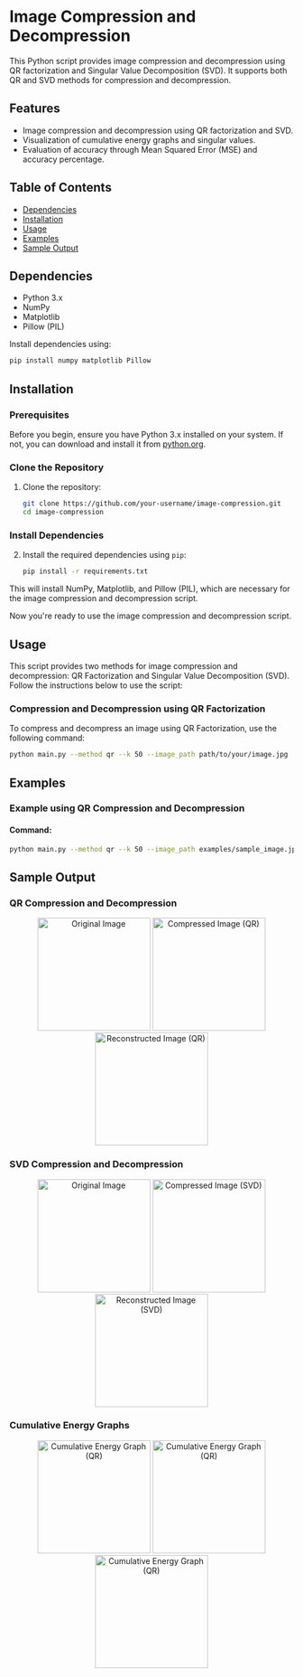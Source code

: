 # Image Compression and Decompression

This Python script provides image compression and decompression using QR factorization and Singular Value Decomposition (SVD). It supports both QR and SVD methods for compression and decompression.

## Features

- Image compression and decompression using QR factorization and SVD.
- Visualization of cumulative energy graphs and singular values.
- Evaluation of accuracy through Mean Squared Error (MSE) and accuracy percentage.

## Table of Contents

- [Dependencies](#dependencies)
- [Installation](#installation)
- [Usage](#usage)
- [Examples](#examples)
- [Sample Output](#sample-output)

## Dependencies

- Python 3.x
- NumPy
- Matplotlib
- Pillow (PIL)

Install dependencies using:

```bash
pip install numpy matplotlib Pillow
```

## Installation

### Prerequisites

Before you begin, ensure you have Python 3.x installed on your system. If not, you can download and install it from [python.org](https://www.python.org/downloads/).

### Clone the Repository

1. Clone the repository:

    ```bash
    git clone https://github.com/your-username/image-compression.git
    cd image-compression
    ```

### Install Dependencies

2. Install the required dependencies using `pip`:

    ```bash
    pip install -r requirements.txt
    ```

This will install NumPy, Matplotlib, and Pillow (PIL), which are necessary for the image compression and decompression script.

Now you're ready to use the image compression and decompression script.

## Usage

This script provides two methods for image compression and decompression: QR Factorization and Singular Value Decomposition (SVD). Follow the instructions below to use the script:

### Compression and Decompression using QR Factorization

To compress and decompress an image using QR Factorization, use the following command:

```bash
python main.py --method qr --k 50 --image_path path/to/your/image.jpg
```

## Examples

### Example using QR Compression and Decompression

#### Command:

```bash
python main.py --method qr --k 50 --image_path examples/sample_image.jpg
```
## Sample Output

### QR Compression and Decompression

<p align="center">
  <img src="https://github.com/nikhil9066/Image_Compression/assets/36182930/132dac3f-fb84-4f5a-973b-70b06393b96d" alt="Original Image" width="200"/>
  <img src="https://github.com/nikhil9066/Image_Compression/assets/36182930/0fd68dc9-5416-43ae-ba6c-87b9b6a6c63e" alt="Compressed Image (QR)" width="200"/>
  <img src="https://github.com/nikhil9066/Image_Compression/assets/36182930/c9013a1a-e0e8-4750-934d-975a81d95171" alt="Reconstructed Image (QR)" width="200"/>
</p>

### SVD Compression and Decompression

<p align="center">
  <img src="https://github.com/nikhil9066/Image_Compression/assets/36182930/62c1cbb8-e63a-4b31-af1b-0f1e41dc289a" alt="Original Image" width="200"/>
  <img src="https://github.com/nikhil9066/Image_Compression/assets/36182930/0ea9ddca-22f7-40b3-977b-6d8fff314fa1" alt="Compressed Image (SVD)" width="200"/>
  <img src="https://github.com/nikhil9066/Image_Compression/assets/36182930/9e59a532-7d09-45a3-95df-e4cc763a31b1" alt="Reconstructed Image (SVD)" width="200"/>
</p>

### Cumulative Energy Graphs

<p align="center">
  <img src="https://github.com/nikhil9066/Image_Compression/assets/36182930/b68044a2-3a70-460e-9d5d-5e9c08d10129" alt="Cumulative Energy Graph (QR)" width="200"/>
  <img src="https://github.com/nikhil9066/Image_Compression/assets/36182930/ccd26d11-3938-4c2c-8d40-16aeba718981" alt="Cumulative Energy Graph (QR)" width="200"/>
  <img src="https://github.com/nikhil9066/Image_Compression/assets/36182930/6094f5ae-9c34-4d7d-9940-07580ee5e282" alt="Cumulative Energy Graph (QR)" width="200"/>
</p>
